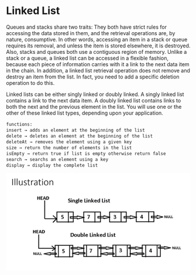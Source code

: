 # Linked List

Queues and stacks share two traits: They both have strict rules for accessing the data stored in them, and the retrieval operations are, by nature, consumptive. In other words, accessing an item in a stack or queue requires its removal, and unless the item is stored elsewhere, it is destroyed. Also, stacks and queues both use a contiguous region of memory. Unlike a stack or a queue, a linked list can be accessed in a flexible fashion, because each piece of information carries with it a link to the next data item in the chain. In addition, a linked list retrieval operation does not remove and destroy an item from the list. In fact, you need to add a specific deletion operation to do this.

Linked lists can be either singly linked or doubly linked. A singly linked list contains a link to the next data item. A doubly linked list contains links to both the next and the previous element in the list. You will use one or the other of these linked list types, depending upon your application.

```
functions:
insert → adds an element at the beginning of the list
delete → deletes an element at the beginning of the list
deleteAt → removes the element using a given key
size → return the number of elements in the list
isEmpty → return true if list is empty otherwise return false
search → searchs an element using a key
display → display the complete list
```

![](<../../../../.gitbook/assets/image (30).png>)
